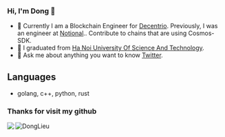 ### Hi, I'm Dong 👋


- 🔭 Currently I am a Blockchain Engineer for [Decentrio](https://github.com/decentrio). Previously, I was an engineer at [Notional](https://github.com/notional-labs/notional).. Contribute to chains that are using Cosmos-SDK.
- 🌱 I graduated from [Ha Noi University Of Science And Technology](https://vi.wikipedia.org/wiki/%C4%90%E1%BA%A1i_h%E1%BB%8Dc_B%C3%A1ch_khoa_H%C3%A0_N%E1%BB%99i).
- 💬 Ask me about anything you want to know [Twitter](https://twitter.com/dongtqhn80).


## Languages

- golang, c++, python, rust


### Thanks for visit my github

<img align="left" src="https://github-readme-stats.vercel.app/api?username=DongLieu&count_private=true" />
<img align="left" src="https://github-readme-stats.vercel.app/api/top-langs?username=DongLieu&show_icons=true&locale=en&layout=compact" alt="DongLieu" />